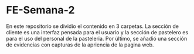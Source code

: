 # FE-Semana-2
En este repositorio se dividio el contenido en 3 carpetas. La sección de cliente es una interfaz pensada para el usuario y la sección de pastelero es para el uso del personal de la pasteleria. Por último, se añadió una sección de evidencias con capturas de la apriencia de la pagina web.
